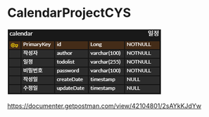 # CalendarProjectCYS


![calendar_erd_cys.png](src/main/resources/calendar_erd_cys.png)



https://documenter.getpostman.com/view/42104801/2sAYkKJdYw